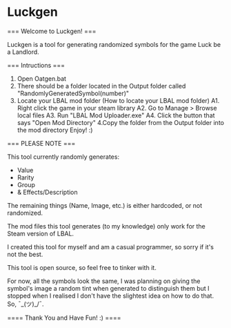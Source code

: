 # Luckgen

=== Welcome to Luckgen! ===

Luckgen is a tool for generating randomized symbols for the game Luck be a Landlord.

=== Intructions ===

1. Open Oatgen.bat
2. There should be a folder located in the Output folder called "RandomlyGeneratedSymbol(number)"
3. Locate your LBAL mod folder
 (How to locate your LBAL mod folder)
  A1. Right click the game in your steam library
  A2. Go to Manage > Browse local files
  A3. Run "LBAL Mod Uploader.exe"
  A4. Click the button that says "Open Mod Directory"
4.Copy the folder from the Output folder into the mod directory
Enjoy! :)

=== PLEASE NOTE ===

This tool currently randomly generates:
  - Value
  - Rarity
  - Group
  - & Effects/Description

The remaining things (Name, Image, etc.) is either hardcoded, or not randomized.

The mod files this tool generates (to my knowledge) only work for the Steam version of LBAL.

I created this tool for myself and am a casual programmer, so sorry if it's not the best.

This tool is open source, so feel free to tinker with it.

For now, all the symbols look the same, I was planning on giving the symbol's image a random tint when generated to distinguish them but I stopped when I realised I don't have the slightest idea on how to do that. So, ¯\_(ツ)_/¯.

==== Thank You and Have Fun! :) ====
